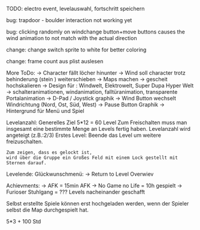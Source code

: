 TODO:
electro event,
levelauswahl,
fortschritt speichern

bug: trapdoor - boulder interaction not working yet

bug: clicking randomly on windchange button+move buttons causes the wind animation
      to not match with the actual direction

change: change switch sprite to white for better coloring

change: frame count aus plist auslesen

More ToDo:
-> Character fällt löcher hinunter
-> Wind soll character trotz behinderung (stein ) weiterschieben 
-> Maps machen
-> gescheit hochskalieren
-> Design für : Windwelt, Elektrowelt, Super Dupa Hyper Welt
-> schalteranimationen, windanimation, falltüranimation, transparente Portalanimation
-> D-Pad / Joystick graphik
-> Wind Button wechselt Windrichtung (Nord, Ost, Süd, West)
-> Pause Button Graphik 
-> Hintergrund für Menü und Spiel

Levelanzahl: 
	Generelles Ziel 5*12 = 60 Level
	Zum Freischalten muss man insgesamt eine bestimmte Menge an Levels fertig haben.
	Levelanzahl wird angeteigt (z.B.:2/3)
	Erstes Level: Beende das Level um weitere freizuschalten.
	
	Zum zeigen, dass es gelockt ist, 
	wird über die Gruppe ein Großes Feld mit einem Lock gestellt mit Sternen darauf.
Levelende:
	Glückwunschmenü: 
		-> Return to Level Overwiev
		
Achievments:
	-> AFK = 15min AFK
	-> No Game no Life = 10h gespielt
	-> Furioser Stuhlgang = ??? Levels nacheinander geschafft
	
Selbst erstellte Spiele können erst hochgeladen werden, wenn der Spieler selbst die Map durchgespielt hat.

5*3 + 100 Std
